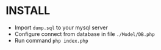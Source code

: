 # INSTALL

- Import `dump.sql` to your mysql server
- Configure connect from database in file `./Model/DB.php`
- Run command `php index.php`